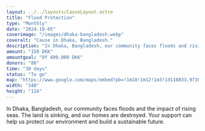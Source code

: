 ```yaml
---
layout: ../../layouts/CauseLayout.astro
title: "Flood Protection"
type: "Monthly"
date: "2024-10-05"
coverimage: "/images/dhaka-bangladesh.webp"
coveralt: "Cause in Dhaka, Bangladesh."
description: "In Dhaka, Bangladesh, our community faces floods and rising seas, threatening our homes."
amount: "150 DKK"
amountgoal: "Of 400.000 DKK"
donors: "80"
time: "30 days"
status: "To go"
map: "https://www.google.com/maps/embed?pb=!1m18!1m12!1m3!1d116833.9730354466!2d90.33728775128218!3d23.780818635286145!2m3!1f0!2f0!3f0!3m2!1i1024!2i768!4f13.1!3m3!1m2!1s0x3755b8b087026b81%3A0x8fa563bbdd5904c2!2sDhaka%2C%20Bangladesh!5e0!3m2!1sda!2sdk!4v1733999866320!5m2!1sda!2sdk"
width: "340"
height: "116"
---
```


In Dhaka, Bangladesh, our community faces floods and the impact of rising seas. The land is sinking, and our homes are destroyed. Your support can help us protect our environment and build a sustainable future.